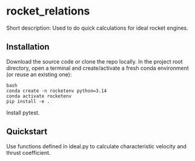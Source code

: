 # rocket_relations
Short description: Used to do quick calculations for ideal rocket engines. 

## Installation
Download the source code or clone the repo locally.
In the project root directory, open a terminal and create/activate
a fresh conda environment (or reuse an existing one): 
```
bash
conda create -n rocketenv python=3.14
conda activate rocketenv
pip install -e .
```
Install pytest.

## Quickstart
Use functions defined in ideal.py to calculate characteristic velocity and thrust coefficient. 